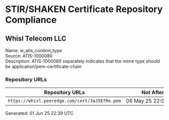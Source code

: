 # STIR/SHAKEN Certificate Repository Compliance

## Whisl Telecom LLC

Name: w_atis_content_type\
Source: ATIS-1000080\
Description: ATIS-1000080 separately indicates that the mime type should be application/pem-certificate-chain
### Repository URLs

| Repository URLs | Not After |  Problems | Link |
|-----------------|-----------|-----------|------|
| `https://whisl.peeredge.com/cert/3aJ5EfRe.pem` | 06&#160;May&#160;25&#160;22:09&#160;UTC | true | [view](../../REPOS/8b5be12ff90f34e651917f51d1f8b8c3e68a00eb/README.md) |


Generated: 01 Jun 25 22:39 UTC